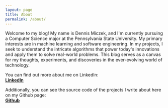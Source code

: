 ```yaml
---
layout: page
title: About
permalink: /about/
---
```


Welcome to my blog! My name is Dennis Miczek, and I'm currently pursuing a Computer Science major at the Pennsylvania State University. My primary interests are in machine learning and software engineering. In my projects, I seek to understand the intricate algorithms that power today's innovations and apply them to solve real-world problems. This blog serves as a canvas for my thoughts, experiments, and discoveries in the ever-evolving world of technology.

You can find out more about me on LinkedIn:\
[**LinkedIn**](https://www.linkedin.com/in/dennis-miczek/)

Additionally, you can see the source code of the projects I write about here on my Github page:\
[**Github**](https://github.com/dmicz)
